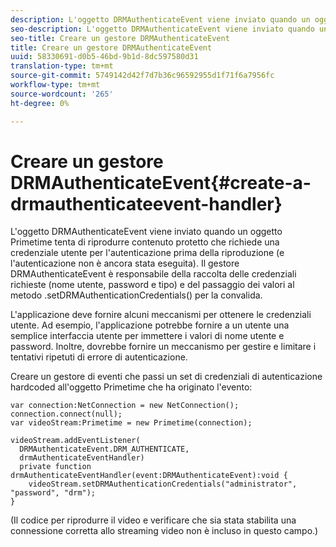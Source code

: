 ```yaml
---
description: L'oggetto DRMAuthenticateEvent viene inviato quando un oggetto Primetime tenta di riprodurre contenuto protetto che richiede una credenziale utente per l'autenticazione prima della riproduzione (e l'autenticazione non è ancora stata eseguita). Il gestore DRMAuthenticateEvent è responsabile della raccolta delle credenziali richieste (nome utente, password e tipo) e del passaggio dei valori al metodo .setDRMAuthenticationCredentials() per la convalida.
seo-description: L'oggetto DRMAuthenticateEvent viene inviato quando un oggetto Primetime tenta di riprodurre contenuto protetto che richiede una credenziale utente per l'autenticazione prima della riproduzione (e l'autenticazione non è ancora stata eseguita). Il gestore DRMAuthenticateEvent è responsabile della raccolta delle credenziali richieste (nome utente, password e tipo) e del passaggio dei valori al metodo .setDRMAuthenticationCredentials() per la convalida.
seo-title: Creare un gestore DRMAuthenticateEvent
title: Creare un gestore DRMAuthenticateEvent
uuid: 58330691-d0b5-46bd-9b1d-8dc597580d31
translation-type: tm+mt
source-git-commit: 5749142d42f7d7b36c96592955d1f71f6a7956fc
workflow-type: tm+mt
source-wordcount: '265'
ht-degree: 0%

---
```



# Creare un gestore DRMAuthenticateEvent{#create-a-drmauthenticateevent-handler}

L&#39;oggetto DRMAuthenticateEvent viene inviato quando un oggetto Primetime tenta di riprodurre contenuto protetto che richiede una credenziale utente per l&#39;autenticazione prima della riproduzione (e l&#39;autenticazione non è ancora stata eseguita). Il gestore DRMAuthenticateEvent è responsabile della raccolta delle credenziali richieste (nome utente, password e tipo) e del passaggio dei valori al metodo .setDRMAuthenticationCredentials() per la convalida.

L&#39;applicazione deve fornire alcuni meccanismi per ottenere le credenziali utente. Ad esempio, l&#39;applicazione potrebbe fornire a un utente una semplice interfaccia utente per immettere i valori di nome utente e password. Inoltre, dovrebbe fornire un meccanismo per gestire e limitare i tentativi ripetuti di errore di autenticazione.

Creare un gestore di eventi che passi un set di credenziali di autenticazione hardcoded all&#39;oggetto Primetime che ha originato l&#39;evento:

```
var connection:NetConnection = new NetConnection();  
connection.connect(null);  
var videoStream:Primetime = new Primetime(connection);  
 
videoStream.addEventListener( 
  DRMAuthenticateEvent.DRM_AUTHENTICATE,  
  drmAuthenticateEventHandler)  
  private function drmAuthenticateEventHandler(event:DRMAuthenticateEvent):void {  
    videoStream.setDRMAuthenticationCredentials("administrator", "password", "drm");  
} 
```

(Il codice per riprodurre il video e verificare che sia stata stabilita una connessione corretta allo streaming video non è incluso in questo campo.)
